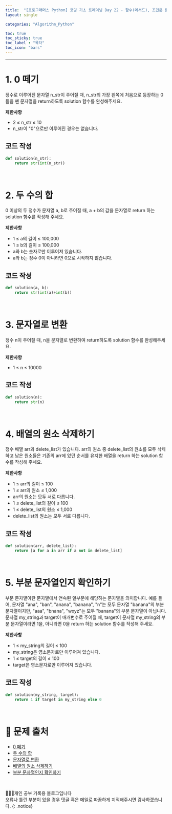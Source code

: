 ```yaml
---
title:  "[프로그래머스 Python] 코딩 기초 트레이닝 Day 22 - 함수(메서드), 조건문 활용"
layout: single

categories: "Algorithm_Python"

toc: true
toc_sticky: true
toc_label : "목차"
toc_icon: "bars"
---
```


***

# 1. 0 떼기
정수로 이루어진 문자열 n_str이 주어질 때, n_str의 가장 왼쪽에 처음으로 등장하는 0들을 뗀 문자열을 return하도록 solution 함수를 완성해주세요.

**제한사항**
- 2 ≤ n_str ≤ 10
- n_str이 "0"으로만 이루어진 경우는 없습니다.

## 코드 작성
```python
def solution(n_str):
    return str(int(n_str))
```

<br>

# 2. 두 수의 합
0 이상의 두 정수가 문자열 a, b로 주어질 때, a + b의 값을 문자열로 return 하는 solution 함수를 작성해 주세요.

**제한사항**
- 1 ≤ a의 길이 ≤ 100,000
- 1 ≤ b의 길이 ≤ 100,000
- a와 b는 숫자로만 이루어져 있습니다.
- a와 b는 정수 0이 아니라면 0으로 시작하지 않습니다.

## 코드 작성
```python
def solution(a, b):
    return str(int(a)+int(b))
```

<br>

# 3. 문자열로 변환
정수 n이 주어질 때, n을 문자열로 변환하여 return하도록 solution 함수를 완성해주세요.

**제한사항**
- 1 ≤ n ≤ 10000

## 코드 작성
```python
def solution(n):
    return str(n)
```

<br>

# 4. 배열의 원소 삭제하기
정수 배열 arr과 delete_list가 있습니다. arr의 원소 중 delete_list의 원소를 모두 삭제하고 남은 원소들은 기존의 arr에 있던 순서를 유지한 배열을 return 하는 solution 함수를 작성해 주세요.

**제한사항**
- 1 ≤ arr의 길이 ≤ 100
- 1 ≤ arr의 원소 ≤ 1,000
- arr의 원소는 모두 서로 다릅니다.
- 1 ≤ delete_list의 길이 ≤ 100
- 1 ≤ delete_list의 원소 ≤ 1,000
- delete_list의 원소는 모두 서로 다릅니다.

## 코드 작성
```python
def solution(arr, delete_list):
    return [a for a in arr if a not in delete_list]
```

<br>

# 5. 부분 문자열인지 확인하기
부분 문자열이란 문자열에서 연속된 일부분에 해당하는 문자열을 의미합니다. 예를 들어, 문자열 "ana", "ban", "anana", "banana", "n"는 모두 문자열 "banana"의 부분 문자열이지만, "aaa", "bnana", "wxyz"는 모두 "banana"의 부분 문자열이 아닙니다.<br>
문자열 my_string과 target이 매개변수로 주어질 때, target이 문자열 my_string의 부분 문자열이라면 1을, 아니라면 0을 return 하는 solution 함수를 작성해 주세요.

**제한사항**
- 1 ≤ my_string의 길이 ≤ 100
- my_string은 영소문자로만 이루어져 있습니다.
- 1 ≤ target의 길이 ≤ 100
- target은 영소문자로만 이루어져 있습니다.

## 코드 작성
```python
def solution(my_string, target):
    return 1 if target in my_string else 0
```

<br>

# 📍 문제 출처
- [0 떼기](https://school.programmers.co.kr/learn/courses/30/lessons/181847)
- [두 수의 합](https://school.programmers.co.kr/learn/courses/30/lessons/181846)
- [문자열로 변환](https://school.programmers.co.kr/learn/courses/30/lessons/181845)
- [배열의 원소 삭제하기](https://school.programmers.co.kr/learn/courses/30/lessons/181844)
- [부분 문자열인지 확인하기](https://school.programmers.co.kr/learn/courses/30/lessons/181843)

<br>

👩🏻‍💻개인 공부 기록용 블로그입니다
<br>오류나 틀린 부분이 있을 경우 댓글 혹은 메일로 따끔하게 지적해주시면 감사하겠습니다.
{: .notice}
